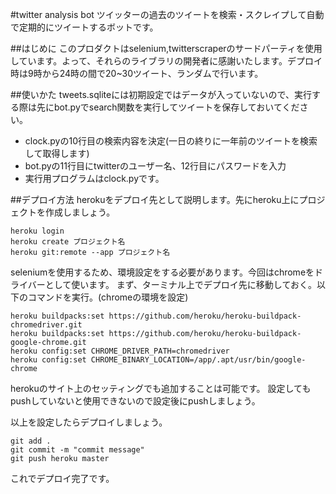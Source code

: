 #twitter analysis bot
ツイッターの過去のツイートを検索・スクレイプして自動で定期的にツイートするボットです。

##はじめに
このプロダクトはselenium,twitterscraperのサードパーティを使用しています。よって、それらのライブラリの開発者に感謝いたします。デプロイ時は9時から24時の間で20~30ツイート、ランダムで行います。

##使いかた
tweets.sqliteには初期設定ではデータが入っていないので、実行する際は先にbot.pyでsearch関数を実行してツイートを保存しておいてください。
 - clock.pyの10行目の検索内容を決定(一日の終りに一年前のツイートを検索して取得します)
 - bot.pyの11行目にtwitterのユーザー名、12行目にパスワードを入力
 - 実行用プログラムはclock.pyです。
 
##デプロイ方法
herokuをデプロイ先として説明します。先にheroku上にプロジェクトを作成しましょう。
```
heroku login
heroku create プロジェクト名
heroku git:remote --app プロジェクト名
```
seleniumを使用するため、環境設定をする必要があります。今回はchromeをドライバーとして使います。
まず、ターミナル上でデプロイ先に移動しておく。以下のコマンドを実行。(chromeの環境を設定)
```
heroku buildpacks:set https://github.com/heroku/heroku-buildpack-chromedriver.git
heroku buildpacks:set https://github.com/heroku/heroku-buildpack-google-chrome.git
heroku config:set CHROME_DRIVER_PATH=chromedriver
heroku config:set CHROME_BINARY_LOCATION=/app/.apt/usr/bin/google-chrome
```
herokuのサイト上のセッティングでも追加することは可能です。
設定してもpushしていないと使用できないので設定後にpushしましょう。

以上を設定したらデプロイしましょう。
```
git add .
git commit -m "commit message"
git push heroku master
```
これでデプロイ完了です。
